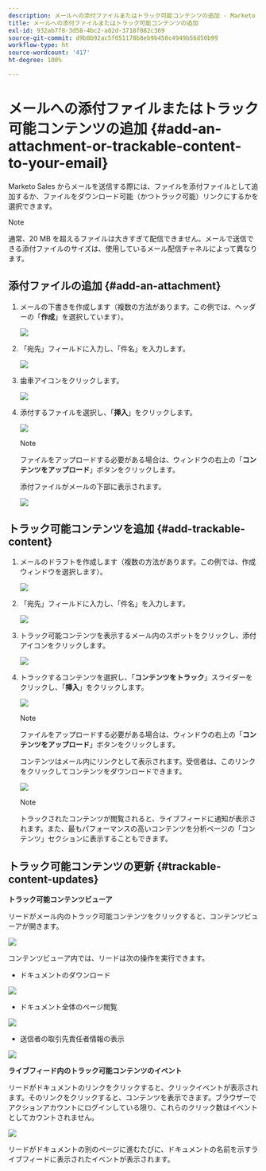 ```yaml
---
description: メールへの添付ファイルまたはトラック可能コンテンツの追加 - Marketo ドキュメント - 製品ドキュメント
title: メールへの添付ファイルまたはトラック可能コンテンツの追加
exl-id: 932ab7f8-3d58-4bc2-a82d-3718f082c369
source-git-commit: d9b8b92ac5f051178b8eb9b450c4949b56d50b99
workflow-type: ht
source-wordcount: '417'
ht-degree: 100%

---
```


# メールへの添付ファイルまたはトラック可能コンテンツの追加 {#add-an-attachment-or-trackable-content-to-your-email}

Marketo Sales からメールを送信する際には、ファイルを添付ファイルとして追加するか、ファイルをダウンロード可能（かつトラック可能）リンクにするかを選択できます。

>[!NOTE]
>
>通常、20 MB を超えるファイルは大きすぎて配信できません。メールで送信できる添付ファイルのサイズは、使用しているメール配信チャネルによって異なります。

## 添付ファイルの追加 {#add-an-attachment}

1. メールの下書きを作成します（複数の方法があります。この例では、ヘッダーの「**作成**」を選択しています）。

   ![](assets/add-an-attachment-or-trackable-content-1.png)

1. 「宛先」フィールドに入力し、「件名」を入力します。

   ![](assets/add-an-attachment-or-trackable-content-2.png)

1. 歯車アイコンをクリックします。

   ![](assets/add-an-attachment-or-trackable-content-3.png)

1. 添付するファイルを選択し、「**挿入**」をクリックします。

   ![](assets/add-an-attachment-or-trackable-content-4.png)

   >[!NOTE]
   >
   >ファイルをアップロードする必要がある場合は、ウィンドウの右上の「**コンテンツをアップロード**」ボタンをクリックします。

   添付ファイルがメールの下部に表示されます。

   ![](assets/add-an-attachment-or-trackable-content-5.png)

## トラック可能コンテンツを追加 {#add-trackable-content}

1. メールのドラフトを作成します（複数の方法があります。この例では、作成ウィンドウを選択します）。

   ![](assets/add-an-attachment-or-trackable-content-6.png)

1. 「宛先」フィールドに入力し、「件名」を入力します。

   ![](assets/add-an-attachment-or-trackable-content-7.png)

1. トラック可能コンテンツを表示するメール内のスポットをクリックし、添付アイコンをクリックします。

   ![](assets/add-an-attachment-or-trackable-content-8.png)

1. トラックするコンテンツを選択し、「**コンテンツをトラック**」スライダーをクリックし、「**挿入**」をクリックします。

   ![](assets/add-an-attachment-or-trackable-content-9.png)

   >[!NOTE]
   >
   >ファイルをアップロードする必要がある場合は、ウィンドウの右上の「**コンテンツをアップロード**」ボタンをクリックします。

   コンテンツはメール内にリンクとして表示されます。受信者は、このリンクをクリックしてコンテンツをダウンロードできます。

   ![](assets/add-an-attachment-or-trackable-content-10.png)

   >[!NOTE]
   >
   >トラックされたコンテンツが閲覧されると、ライブフィードに通知が表示されます。また、最もパフォーマンスの高いコンテンツを分析ページの「コンテンツ」セクションに表示することもできます。

## トラック可能コンテンツの更新 {#trackable-content-updates}

**トラック可能コンテンツビューア**

リードがメール内のトラック可能コンテンツをクリックすると、コンテンツビューアが開きます。

![](assets/add-an-attachment-or-trackable-content-11.png)

コンテンツビューア内では、リードは次の操作を実行できます。

* ドキュメントのダウンロード

![](assets/add-an-attachment-or-trackable-content-12.png)

* ドキュメント全体のページ閲覧

![](assets/add-an-attachment-or-trackable-content-13.png)

* 送信者の取引先責任者情報の表示

![](assets/add-an-attachment-or-trackable-content-14.png)

**ライブフィード内のトラック可能コンテンツのイベント**

リードがドキュメントのリンクをクリックすると、クリックイベントが表示されます。そのリンクをクリックすると、コンテンツを表示できます。ブラウザーでアクションアカウントにログインしている限り、これらのクリック数はイベントとしてカウントされません。

![](assets/add-an-attachment-or-trackable-content-15.png)

リードがドキュメントの別のページに進むたびに、ドキュメントの名前を示すライブフィードに表示されたイベントが表示されます。
